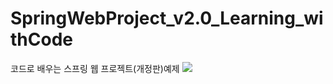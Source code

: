 # SpringWebProject_v2.0_Learning_withCode
코드로 배우는 스프링 웹 프로젝트(개정판)예제
<img src="https://user-images.githubusercontent.com/44331989/52514738-c2978e80-2c57-11e9-86a6-9b5ef4a0e8b6.png">
